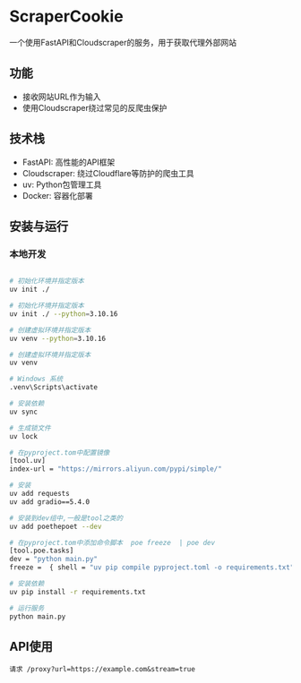 # ScraperCookie

一个使用FastAPI和Cloudscraper的服务，用于获取代理外部网站

## 功能

- 接收网站URL作为输入
- 使用Cloudscraper绕过常见的反爬虫保护


## 技术栈

- FastAPI: 高性能的API框架
- Cloudscraper: 绕过Cloudflare等防护的爬虫工具
- uv: Python包管理工具
- Docker: 容器化部署

## 安装与运行


### 本地开发

```bash

# 初始化环境并指定版本
uv init ./

# 初始化环境并指定版本
uv init ./ --python=3.10.16

# 创建虚拟环境并指定版本
uv venv --python=3.10.16

# 创建虚拟环境并指定版本
uv venv 

# Windows 系统
.venv\Scripts\activate

# 安装依赖
uv sync 

# 生成锁文件
uv lock

# 在pyproject.tom中配置镜像
[tool.uv]
index-url = "https://mirrors.aliyun.com/pypi/simple/"

# 安装
uv add requests
uv add gradio==5.4.0

# 安装到dev组中,一般是tool之类的
uv add poethepoet --dev    

# 在pyproject.tom中添加命令脚本  poe freeze  | poe dev 
[tool.poe.tasks]
dev = "python main.py"
freeze =  { shell = "uv pip compile pyproject.toml -o requirements.txt" }

# 安装依赖
uv pip install -r requirements.txt

# 运行服务
python main.py
```

## API使用

```
请求 /proxy?url=https://example.com&stream=true
```
